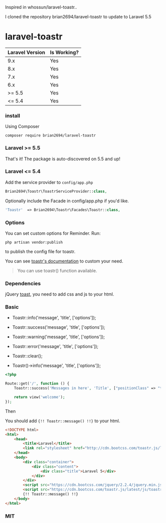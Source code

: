 Inspired in whossun/laravel-toastr..

I cloned the repository brian2694/laravel-toastr to update to Laravel 5.5

# laravel-toastr

| Laravel Version     | Is Working? |
| ---      | ---       |
| 9.x | Yes         |
| 8.x | Yes         |
| 7.x | Yes        |
| 6.x | Yes        |
| >= 5.5 | Yes        |
| <= 5.4 | Yes        |


### install

Using Composer

    composer require brian2694/laravel-toastr

### Laravel >= 5.5

That's it! The package is auto-discovered on 5.5 and up!

### Laravel <= 5.4

Add the service provider to `config/app.php`

```php
Brian2694\Toastr\ToastrServiceProvider::class,
```

Optionally include the Facade in config/app.php if you'd like.

```php
'Toastr'  => Brian2694\Toastr\Facades\Toastr::class,
```


### Options

You can set custom options for Reminder. Run:

    php artisan vendor:publish

to publish the config file for toastr.

You can see [toastr's documentation](http://codeseven.github.io/toastr/demo.html) to custom your need.


> You can use toastr() function available.

### Dependencies

jQuery [toast](https://github.com/CodeSeven/toastr), you need to add css and js to your html.

### Basic


* Toastr::info('message', 'title', ['options']);

* Toastr::success('message', 'title', ['options']);

* Toastr::warning('message', 'title', ['options']);

* Toastr::error('message', 'title', ['options']);

* Toastr::clear();

* Toastr()->info('message', 'title', ['options']);

```php
<?php

Route::get('/', function () {
    Toastr::success('Messages in here', 'Title', ["positionClass" => "toast-top-center"]);

    return view('welcome');
});
```

Then

You should add `{!! Toastr::message() !!}` to your html.

```html
<!DOCTYPE html>
<html>
    <head>
        <title>Laravel</title>
        <link rel="stylesheet" href="http://cdn.bootcss.com/toastr.js/latest/css/toastr.min.css">
    </head>
    <body>
        <div class="container">
            <div class="content">
                <div class="title">Laravel 5</div>
            </div>
        </div>
		<script src="https://cdn.bootcss.com/jquery/2.2.4/jquery.min.js"></script>
        <script src="https://cdn.bootcss.com/toastr.js/latest/js/toastr.min.js"></script>
        {!! Toastr::message() !!}
    </body>
</html>
```



### MIT

